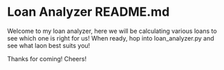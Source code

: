 # Loan Analyzer README.md

Welcome to my loan analyzer, here we will be calculating various loans to see which one is right for us! 
When ready, hop into loan_analyzer.py and see what laon best suits you!

Thanks for coming! Cheers!
